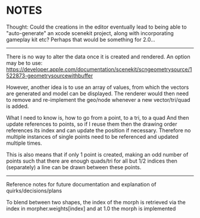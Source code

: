 #  NOTES

Thought: Could the creations in the editor eventually lead to being able to "auto-generate" an xcode scenekit project, along with incorporating gameplay kit etc? Perhaps that would be something for 2.0...

____


There is no way to alter the data once it is created and rendered.
An option may be to use: https://developer.apple.com/documentation/scenekit/scngeometrysource/1522873-geometrysourcewithbuffer

However, another idea is to use an array of values, from which
the vectors are generated and model can be displayed.
The renderer would then need to remove and re-implement the geo/node
whenever a new vector/tri/quad is added.

What I need to know is, how to go from a point, to a tri, to a quad
And then update references to points, so if I reuse them then the
drawing order references its index and can update the position if
necessary. Therefore no multiple instances of single points need to
be referenced and updated multiple times.

This is also means that if only 1 point is created, making an odd
number of points such that there are enough quads/tri for all but 1/2
indices then (separately) a line can be drawn between these points.


____


Reference notes for future documentation and explanation of quirks/decisions/plans


To blend between two shapes, the index of the morph is retrieved via the index in morpher.weights[index] and at 1.0 the morph is implemented

